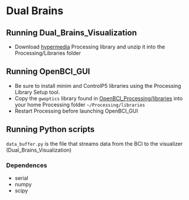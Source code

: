 # Dual Brains

## Running Dual_Brains_Visualization

 - Download [hypermedia](https://ubaa.net/shared/processing/udp/) Processing library and unzip it into the Processing/Libraries folder

## Running OpenBCI_GUI

 - Be sure to install minim and ControlP5 libraries using the Processing Library Setup tool.
 - Copy the `gwoptics` library found in [OpenBCI_Processing/libraries](OpenBCI_Processing/libraries) into your home Processing folder `~/Processing/libraries`
 - Restart Processing before launching OpenBCI_GUI

## Running Python scripts

`data_buffer.py` is the file that streams data from the BCI to the visualizer (Dual_Brains_Visualization)

### Dependences
  - serial
  - numpy
  - scipy
